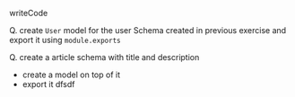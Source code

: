 writeCode

Q. create `User` model for the user Schema created in previous exercise and export it using `module.exports`

Q. create a article schema with title and description

- create a model on top of it
- export it
dfsdf